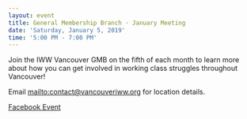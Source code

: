 ```yaml
---
layout: event
title: General Membership Branch · January Meeting
date: 'Saturday, January 5, 2019'
time: '5:00 PM - 7:00 PM'
---
```


Join the IWW Vancouver GMB on the fifth of each month to learn more about how you can get involved in working class struggles throughout Vancouver!

Email <mailto:contact@vancouveriww.org> for location details.

[Facebook Event](https://www.facebook.com/events/216011546000677)
